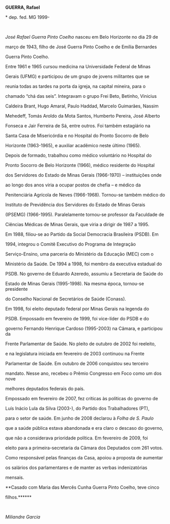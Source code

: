 **GUERRA, Rafael**



\* dep. fed. MG 1999-



 



*José Rafael Guerra Pinto Coelho* nasceu em Belo Horizonte no dia 29 de

março de 1943, filho de José Guerra Pinto Coelho e de Emília Bernardes

Guerra Pinto Coelho.



Entre 1961 e 1965 cursou medicina na Universidade Federal de Minas

Gerais (UFMG) e participou de um grupo de jovens militantes que se

reunia todas as tardes na porta da igreja, na capital mineira, para o

chamado “chá das seis”. Integravam o grupo Frei Beto, Betinho, Vinicius

Caldeira Brant, Hugo Amaral, Paulo Haddad, Marcelo Guimarães, Nassim

Mehedeff, Tomás Aroldo da Mota Santos, Humberto Pereira, José Alberto

Fonseca e Jair Ferreira de Sá, entre outros. Foi também estagiário na

Santa Casa de Misericórdia e no Hospital do Pronto Socorro de Belo

Horizonte (1963-1965), e auxiliar acadêmico neste último (1965).



Depois de formado, trabalhou como médico voluntário no Hospital do

Pronto Socorro de Belo Horizonte (1966), médico residente do Hospital

dos Servidores do Estado de Minas Gerais (1966-1970) – instituições onde

ao longo dos anos viria a ocupar postos de chefia – e médico da

Penitenciária Agrícola de Neves (1966-1968). Tornou-se também médico do

Instituto de Previdência dos Servidores do Estado de Minas Gerais

(IPSEMG) (1966-1995). Paralelamente tornou-se professor da Faculdade de

Ciências Médicas de Minas Gerais, que viria a dirigir de 1987 a 1995.



Em 1988, filiou-se ao Partido da Social Democracia Brasileira (PSDB). Em

1994, integrou o Comitê Executivo do Programa de Integração

Serviço-Ensino, uma parceria do Ministério da Educação (MEC) com o

Ministério da Saúde. De 1994 a 1998, foi membro da executiva estadual do

PSDB. No governo de Eduardo Azeredo, assumiu a Secretaria de Saúde do

Estado de Minas Gerais (1995-1998). Na mesma época, tornou-se presidente

do Conselho Nacional de Secretários de Saúde (Conass).



Em 1998, foi eleito deputado federal por Minas Gerais na legenda do

PSDB. Empossado em fevereiro de 1999, foi vice-líder do PSDB e do

governo Fernando Henrique Cardoso (1995-2003) na Câmara, e participou da

Frente Parlamentar de Saúde. No pleito de outubro de 2002 foi reeleito,

e na legislatura iniciada em fevereiro de 2003 continuou na Frente

Parlamentar de Saúde. Em outubro de 2006 conquistou seu terceiro

mandato. Nesse ano, recebeu o Prêmio Congresso em Foco como um dos nove

melhores deputados federais do país.



Empossado em fevereiro de 2007, fez críticas às políticas do governo de

Luís Inácio Lula da Silva (2003-), do Partido dos Trabalhadores (PT),

para o setor de saúde. Em junho de 2008 declarou à *Folha de S. Paulo*

que a saúde pública estava abandonada e era claro o descaso do governo,

que não a considerava prioridade política. Em fevereiro de 2009, foi

eleito para a primeira-secretaria da Câmara dos Deputados com 261 votos.

Como responsável pelas finanças da Casa, apoiou a proposta de aumentar

os salários dos parlamentares e de manter as verbas indenizatórias

mensais.



**Casado com Maria das Mercês Cunha Guerra Pinto Coelho, teve cinco

filhos.******



 



*Miliandre Garcia*



 



